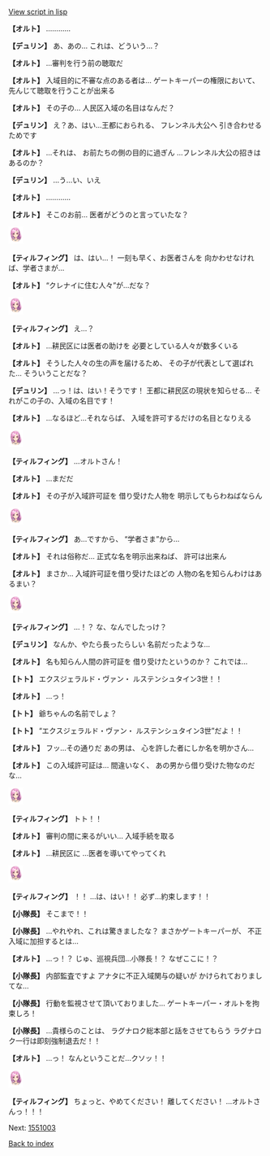 [View script in lisp](../scripts/1551002.txt)

**【オルト】**
…………

**【デュリン】**
あ、あの…
これは、どういう…？

**【オルト】**
…審判を行う前の聴取だ

**【オルト】**
入域目的に不審な点のある者は…
ゲートキーパーの権限において、
先んじて聴取を行うことが出来る

**【オルト】**
その子の…
人民区入域の名目はなんだ？

**【デュリン】**
え？あ、はい…王都におられる、
フレンネル大公へ
引き合わせるためです

**【オルト】**
…それは、
お前たちの側の目的に過ぎん
…フレンネル大公の招きはあるのか？

**【デュリン】**
…う…い、いえ

**【オルト】**
…………

**【オルト】**
そこのお前…
医者がどうのと言っていたな？

<img src="../images/units/101411.png" alt="101411.png" height="34"/>

**【ティルフィング】**
は、はい…！
一刻も早く、お医者さんを
向かわせなければ、学者さまが…

**【オルト】**
“クレナイに住む人々”が…だな？

<img src="../images/units/101411.png" alt="101411.png" height="34"/>

**【ティルフィング】**
え…？

**【オルト】**
…耕民区には医者の助けを
必要としている人々が数多くいる

**【オルト】**
そうした人々の生の声を届けるため、
その子が代表として選ばれた…
そういうことだな？

**【デュリン】**
…っ！は、はい！そうです！
王都に耕民区の現状を知らせる…
それがこの子の、入域の名目です！

**【オルト】**
…なるほど…それならば、
入域を許可するだけの名目となりえる

<img src="../images/units/101411.png" alt="101411.png" height="34"/>

**【ティルフィング】**
…オルトさん！

**【オルト】**
…まだだ

**【オルト】**
その子が入域許可証を
借り受けた人物を
明示してもらわねばならん

<img src="../images/units/101411.png" alt="101411.png" height="34"/>

**【ティルフィング】**
あ…ですから、
“学者さま”から…

**【オルト】**
それは俗称だ…
正式な名を明示出来ねば、
許可は出来ん

**【オルト】**
まさか…
入域許可証を借り受けたほどの
人物の名を知らんわけはあるまい？

<img src="../images/units/101411.png" alt="101411.png" height="34"/>

**【ティルフィング】**
…！？
な、なんでしたっけ？

**【デュリン】**
なんか、やたら長ったらしい
名前だったような…

**【オルト】**
名も知らん人間の許可証を
借り受けたというのか？
これでは…

**【トト】**
エクスジェラルド・ヴァン・
ルステンシュタイン3世！！

**【オルト】**
…っ！

**【トト】**
爺ちゃんの名前でしょ？

**【トト】**
“エクスジェラルド・ヴァン・
ルステンシュタイン3世”だよ！！

**【オルト】**
フッ…その通りだ
あの男は、
心を許した者にしか名を明かさん…

**【オルト】**
この入域許可証は…
間違いなく、
あの男から借り受けた物なのだな…

<img src="../images/units/101411.png" alt="101411.png" height="34"/>

**【ティルフィング】**
トト！！

**【オルト】**
審判の間に来るがいい…
入域手続を取る

**【オルト】**
…耕民区に
…医者を導いてやってくれ

<img src="../images/units/101411.png" alt="101411.png" height="34"/>

**【ティルフィング】**
！！
…は、はい！！
必ず…約束します！！

**【小隊長】**
そこまで！！

**【小隊長】**
…やれやれ、これは驚きましたな？
まさかゲートキーパーが、
不正入域に加担するとは…

**【オルト】**
…っ！？
じゅ、巡視兵団…小隊長！？
なぜここに！？

**【小隊長】**
内部監査ですよ
アナタに不正入域関与の疑いが
かけられておりましてな…

**【小隊長】**
行動を監視させて頂いておりました…
ゲートキーパー・オルトを拘束しろ！

**【小隊長】**
…貴様らのことは、
ラグナロク総本部と話をさせてもらう
ラグナロク一行は即刻強制退去だ！！

**【オルト】**
…っ！
なんということだ…クソッ！！

<img src="../images/units/101411.png" alt="101411.png" height="34"/>

**【ティルフィング】**
ちょっと、やめてください！
離してください！
…オルトさんっ！！！


Next: [1551003](1551003.md)

[Back to index](index.md)
